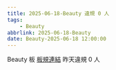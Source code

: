 ```yaml
---
title: 2025-06-18-Beauty 違規 0 人
tags:
    - Beauty
abbrlink: 2025-06-18-Beauty
date: Beauty-2025-06-18 12:00:00
---
```

Beauty 板 [板規連結](https://www.ptt.cc/bbs/Beauty/M.1630069980.A.84B.html)
昨天違規 0 人
